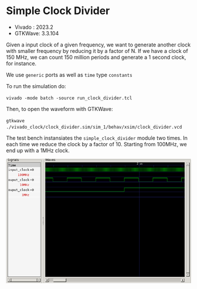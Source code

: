 # Simple Clock Divider

- Vivado : 2023.2
- GTKWave: 3.3.104

Given a input clock of a given frequency, we want to generate another clock with smaller frequency by reducing it by a factor of N.
If we have a clock of 150 MHz, we can count 150 million periods and generate a 1 second clock, for instance.

We use `generic` ports as well as `time` type `constants`

To run the simulation do:

`vivado -mode batch -source run_clock_divider.tcl`

Then, to open the waveform with GTKWave:

`gtkwave ./vivado_clock/clock_divider.sim/sim_1/behav/xsim/clock_divider.vcd`

The test bench instansiates the `simple_clock_divider` module two times. In each time we reduce the clock by a factor of 10. Starting from 100MHz, we end up with a 1MHz clock.

![Waveform](images/ClockDivider_GTKWave.png "Screenshot from GTKWave")